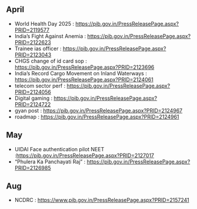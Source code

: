
## April
* World Health Day 2025 : https://pib.gov.in/PressReleasePage.aspx?PRID=2119577
* India’s Fight Against Anemia : https://pib.gov.in/PressReleasePage.aspx?PRID=2122623
* Trainee ias officer : https://pib.gov.in/PressReleasePage.aspx?PRID=2123043
* CHGS change of id card  sop : https://pib.gov.in/PressReleasePage.aspx?PRID=2123696
* India’s Record Cargo Movement on Inland Waterways : https://pib.gov.in/PressReleasePage.aspx?PRID=2124061
* telecom sector perf : https://pib.gov.in/PressReleasePage.aspx?PRID=2124056
* Digital gaming : https://pib.gov.in/PressReleasePage.aspx?PRID=2124722
* gyan post : https://pib.gov.in/PressReleasePage.aspx?PRID=2124967
* roadmap : https://pib.gov.in/PressReleasePage.aspx?PRID=2124961

## May
* UIDAI Face authentication pilot NEET :https://pib.gov.in/PressReleasePage.aspx?PRID=2127017
* “Phulera Ka Panchayati Raj” : https://pib.gov.in/PressReleasePage.aspx?PRID=2126985

## Aug
* NCDRC : https://www.pib.gov.in/PressReleasePage.aspx?PRID=2157241





